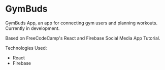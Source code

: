 # GymBuds

GymBuds App, an app for connecting gym users and planning workouts. Currently in development.

Based on FreeCodeCamp's React and Firebase Social Media App Tutorial.

Technologies Used:
- React
- Firebase
